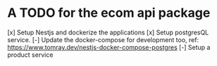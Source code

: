 # A TODO for the ecom api package 
[x] Setup Nestjs and dockerize the applications 
[x] Setup postgresQL service. 
[-] Update the docker-compose for development too, ref: https://www.tomray.dev/nestjs-docker-compose-postgres
[-] Setup a product service


